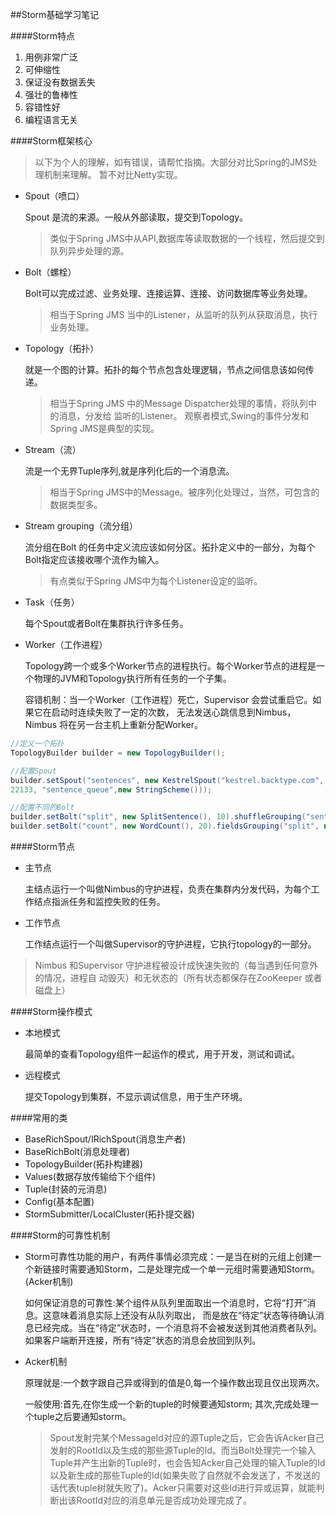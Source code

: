 ##Storm基础学习笔记

####Storm特点

1. 用例非常广泛
2. 可伸缩性
3. 保证没有数据丢失
4. 强壮的鲁棒性
5. 容错性好
6. 编程语言无关

####Storm框架核心

> 以下为个人的理解，如有错误，请帮忙指摘。大部分对比Spring的JMS处理机制来理解。
> 暂不对比Netty实现。

- Spout（喷口）

  Spout 是流的来源。一般从外部读取，提交到Topology。

  > 类似于Spring JMS中从API,数据库等读取数据的一个线程，然后提交到队列异步处理的源。

- Bolt（螺栓）

  Bolt可以完成过滤、业务处理、连接运算、连接、访问数据库等业务处理。

  > 相当于Spring JMS 当中的Listener，从监听的队列从获取消息，执行业务处理。

- Topology（拓扑）

  就是一个图的计算。拓扑的每个节点包含处理逻辑，节点之间信息该如何传递。

  >相当于Spring JMS 中的Message Dispatcher处理的事情，将队列中的消息，分发给
  >监听的Listener。 观察者模式,Swing的事件分发和Spring JMS是典型的实现。


- Stream（流）

  流是一个无界Tuple序列,就是序列化后的一个消息流。

  >相当于Spring JMS中的Message。被序列化处理过，当然，可包含的数据类型多。

- Stream grouping（流分组）

  流分组在Bolt 的任务中定义流应该如何分区。拓扑定义中的一部分，为每个Bolt指定应该接收哪个流作为输入。

  >有点类似于Spring JMS中为每个Listener设定的监听。

- Task（任务）

  每个Spout或者Bolt在集群执行许多任务。

- Worker（工作进程）

  Topology跨一个或多个Worker节点的进程执行。每个Worker节点的进程是一个物理的JVM和Topology执行所有任务的一个子集。

  容错机制：当一个Worker（工作进程）死亡，Supervisor 会尝试重启它。如果它在启动时连续失败了一定的次数，
  无法发送心跳信息到Nimbus，Nimbus 将在另一台主机上重新分配Worker。

~~~Java
//定义一个拓扑
TopologyBuilder builder = new TopologyBuilder();

//配置Spout
builder.setSpout("sentences", new KestrelSpout("kestrel.backtype.com",
22133, "sentence_queue",new StringScheme()));

//配置不同的Bolt
builder.setBolt("split", new SplitSentence(), 10).shuffleGrouping("sentences");
builder.setBolt("count", new WordCount(), 20).fieldsGrouping("split", new Fields("word"));
~~~

####Storm节点

- 主节点

  主结点运行一个叫做Nimbus的守护进程，负责在集群内分发代码，为每个工作结点指派任务和监控失败的任务。

- 工作节点

  工作结点运行一个叫做Supervisor的守护进程，它执行topology的一部分。

>Nimbus 和Supervisor 守护进程被设计成快速失败的（每当遇到任何意外的情况，进程自
动毁灭）和无状态的（所有状态都保存在ZooKeeper 或者磁盘上）

####Storm操作模式

- 本地模式

  最简单的查看Topology组件一起运作的模式，用于开发，测试和调试。

- 远程模式

  提交Topology到集群，不显示调试信息，用于生产环境。

####常用的类

- BaseRichSpout/IRichSpout(消息生产者)
- BaseRichBolt(消息处理者)
- TopologyBuilder(拓扑构建器)
- Values(数据存放传输给下个组件)
- Tuple(封装的元消息)
- Config(基本配置)
- StormSubmitter/LocalCluster(拓扑提交器)

####Storm的可靠性机制

- Storm可靠性功能的用户，有两件事情必须完成：一是当在树的元组上创建一
个新链接时需要通知Storm，二是处理完成一个单一元组时需要通知Storm。(Acker机制)

  如何保证消息的可靠性:某个组件从队列里面取出一个消息时，它将“打开”消息。这意味着消息实际上还没有从队列取出，
  而是放在“待定”状态等待确认消息已经完成。当在“待定”状态时，一个消息将不会被发送到其他消费者队列。
  如果客户端断开连接，所有“待定”状态的消息会放回到队列。

- Acker机制

  原理就是:一个数字跟自己异或得到的值是0,每一个操作数出现且仅出现两次。

  一般使用:首先,在你生成一个新的tuple的时候要通知storm; 其次,完成处理一个tuple之后要通知storm。

  >Spout发射完某个MessageId对应的源Tuple之后，它会告诉Acker自己发射的RootId以及生成的那些源Tuple的Id。而当Bolt处理完一个输入Tuple并产生出新的Tuple时，也会告知Acker自己处理的输入Tuple的Id以及新生成的那些Tuple的Id(如果失败了自然就不会发送了，不发送的话代表tuple树就失败了)。Acker只需要对这些Id进行异或运算，就能判断出该RootId对应的消息单元是否成功处理完成了。
